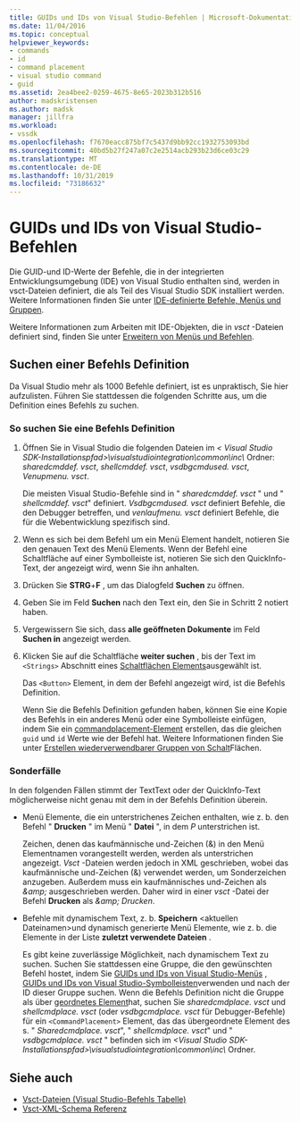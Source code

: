 ```yaml
---
title: GUIDs und IDs von Visual Studio-Befehlen | Microsoft-Dokumentation
ms.date: 11/04/2016
ms.topic: conceptual
helpviewer_keywords:
- commands
- id
- command placement
- visual studio command
- guid
ms.assetid: 2ea4bee2-0259-4675-8e65-2023b312b516
author: madskristensen
ms.author: madsk
manager: jillfra
ms.workload:
- vssdk
ms.openlocfilehash: f7670eacc875bf7c5437d9bb92cc1932753093bd
ms.sourcegitcommit: 40bd5b27f247a07c2e2514acb293b23d6ce03c29
ms.translationtype: MT
ms.contentlocale: de-DE
ms.lasthandoff: 10/31/2019
ms.locfileid: "73186632"
---
```

# <a name="guids-and-ids-of-visual-studio-commands"></a>GUIDs und IDs von Visual Studio-Befehlen
Die GUID-und ID-Werte der Befehle, die in der integrierten Entwicklungsumgebung (IDE) von Visual Studio enthalten sind, werden in vsct-Dateien definiert, die als Teil des Visual Studio SDK installiert werden. Weitere Informationen finden Sie unter [IDE-definierte Befehle, Menüs und Gruppen](../../extensibility/internals/ide-defined-commands-menus-and-groups.md).

 Weitere Informationen zum Arbeiten mit IDE-Objekten, die in *vsct* -Dateien definiert sind, finden Sie unter [Erweitern von Menüs und Befehlen](../../extensibility/extending-menus-and-commands.md).

## <a name="find-a-command-definition"></a>Suchen einer Befehls Definition
 Da Visual Studio mehr als 1000 Befehle definiert, ist es unpraktisch, Sie hier aufzulisten. Führen Sie stattdessen die folgenden Schritte aus, um die Definition eines Befehls zu suchen.

### <a name="to-locate-a-command-definition"></a>So suchen Sie eine Befehls Definition

1. Öffnen Sie in Visual Studio die folgenden Dateien im *< Visual Studio SDK-Installationspfad\>\visualstudiointegration\common\inc\\* Ordner: *sharedcmddef. vsct*, *shellcmddef. vsct*, *vsdbgcmdused. vsct*, *Venupmenu. vsct*.

    Die meisten Visual Studio-Befehle sind in " *sharedcmddef. vsct* " und " *shellcmddef. vsct*" definiert. *Vsdbgcmdused. vsct* definiert Befehle, die den Debugger betreffen, und *venlaufmenu. vsct* definiert Befehle, die für die Webentwicklung spezifisch sind.

2. Wenn es sich bei dem Befehl um ein Menü Element handelt, notieren Sie den genauen Text des Menü Elements. Wenn der Befehl eine Schaltfläche auf einer Symbolleiste ist, notieren Sie sich den QuickInfo-Text, der angezeigt wird, wenn Sie ihn anhalten.

3. Drücken Sie **STRG**+**F** , um das Dialogfeld **Suchen** zu öffnen.

4. Geben Sie im Feld **Suchen** nach den Text ein, den Sie in Schritt 2 notiert haben.

5. Vergewissern Sie sich, dass **alle geöffneten Dokumente** im Feld **Suchen in** angezeigt werden.

6. Klicken Sie auf die Schaltfläche **weiter suchen** , bis der Text im `<Strings>` Abschnitt eines [Schaltflächen Elements](../../extensibility/button-element.md)ausgewählt ist.

    Das `<Button>` Element, in dem der Befehl angezeigt wird, ist die Befehls Definition.

   Wenn Sie die Befehls Definition gefunden haben, können Sie eine Kopie des Befehls in ein anderes Menü oder eine Symbolleiste einfügen, indem Sie ein [commandplacement-Element](../../extensibility/commandplacement-element.md) erstellen, das die gleichen `guid` und `id` Werte wie der Befehl hat. Weitere Informationen finden Sie unter [Erstellen wiederverwendbarer Gruppen von Schalt](../../extensibility/creating-reusable-groups-of-buttons.md)Flächen.

### <a name="special-cases"></a>Sonderfälle
 In den folgenden Fällen stimmt der TextText oder der QuickInfo-Text möglicherweise nicht genau mit dem in der Befehls Definition überein.

- Menü Elemente, die ein unterstrichenes Zeichen enthalten, wie z. b. den Befehl " **Drucken** " im Menü " **Datei** ", in dem *P* unterstrichen ist.

     Zeichen, denen das kaufmännische und-Zeichen (&) in den Menü Elementnamen vorangestellt werden, werden als unterstrichen angezeigt. *Vsct* -Dateien werden jedoch in XML geschrieben, wobei das kaufmännische und-Zeichen (&) verwendet werden, um Sonderzeichen anzugeben. Außerdem muss ein kaufmännisches und-Zeichen als *&amp;amp;* ausgeschrieben werden. Daher wird in einer *vsct* -Datei der Befehl **Drucken** als *&amp;amp; Drucken*.

- Befehle mit dynamischem Text, z. b. **Speichern** \<aktuellen Dateinamen\>und dynamisch generierte Menü Elemente, wie z. b. die Elemente in der Liste **zuletzt verwendete Dateien** .

     Es gibt keine zuverlässige Möglichkeit, nach dynamischem Text zu suchen. Suchen Sie stattdessen eine Gruppe, die den gewünschten Befehl hostet, indem Sie [GUIDs und IDs von Visual Studio-Menüs](../../extensibility/internals/guids-and-ids-of-visual-studio-menus.md) , [GUIDs und IDs von Visual Studio-Symbolleisten](../../extensibility/internals/guids-and-ids-of-visual-studio-toolbars.md)verwenden und nach der ID dieser Gruppe suchen. Wenn die Befehls Definition nicht die Gruppe als über [geordnetes Element](../../extensibility/parent-element.md)hat, suchen Sie *sharedcmdplace. vsct* und *shellcmdplace. vsct* (oder *vsdbgcmdplace. vsct* für Debugger-Befehle) für ein `<CommandPlacement>` Element, das das übergeordnete Element des s. " *Sharedcmdplace. vsct*", " *shellcmdplace. vsct*" und " *vsdbgcmdplace. vsct* " befinden sich im *\<Visual Studio SDK-Installationspfad\>\visualstudiointegration\common\inc\\* Ordner.

## <a name="see-also"></a>Siehe auch

- [Vsct-Dateien (Visual Studio-Befehls Tabelle)](../../extensibility/internals/visual-studio-command-table-dot-vsct-files.md)
- [Vsct-XML-Schema Referenz](../../extensibility/vsct-xml-schema-reference.md)
